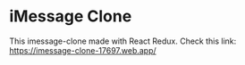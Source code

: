 # iMessage Clone

This imessage-clone made with React Redux.
Check this link: https://imessage-clone-17697.web.app/
